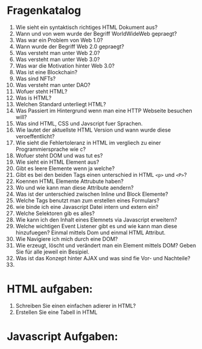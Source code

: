 # Fragenkatalog
1. Wie sieht ein syntaktisch richtiges HTML Dokument aus?
2. Wann und von wem wurde der Begriff WorldWideWeb gepraegt?
3. Was war ein Problem von Web 1.0?
4. Wann wurde der Begriff Web 2.0 gepraegt?
5. Was versteht man unter Web 2.0?
6. Was versteht man unter Web 3.0?
7. Was war die Motivation hinter Web 3.0?
8. Was ist eine Blockchain?
9. Was sind NFTs?
10. Was versteht man unter DAO?
11. Wofuer steht HTML?
12. Was is HTML?
13. Welchen Standard unterliegt HTML?
14. Was Passiert im Hintergrund wenn man eine HTTP Webseite besuchen will?
15. Was sind HTML, CSS und Javscript fuer Sprachen.
16. Wie lautet der aktuellste HTML Version und wann wurde diese veroeffentlicht?
17. Wie sieht die Fehlertoleranz in HTML im vergliech zu einer Programmiersprache wie c?
18. Wofuer steht DOM und was tut es?
19. Wie sieht ein HTML Element aus?
20. Gibt es leere Elemente wenn ja welche?
21. Gibt es bei den beiden Tags einen unterschied in HTML `<p>` und `<P>`?
22. Koennen HTML Elemente Attrubute haben?
23. Wo und wie kann man diese Attribute aendern?
24. Was ist der unterschied zwischen Inline und Block Elemente?
25. Welche Tags benutzt man zum erstellen eines Formulars?
26. wie binde ich eine Javascript Datei intern und extern ein?
27. Welche Selektoren gib es alles?
28. Wie kann ich den Inhalt eines Elemnets via Javascript erweitern?
29. Welche wichtigen Event Listener gibt es und wie kann man diese hinzufuegen? Einmal mittels Dom und einmal HTML Attribut.
30. Wie Navigiere ich mich durch eine DOM?
31. Wie erzeugt, löscht und verändert man ein Element mittels DOM? Geben Sie für alle jeweil ein Besipiel.
32. Was ist das Konzept hinter AJAX und was sind fie Vor- und Nachteile?
33. 
# HTML aufgaben:
1. Schreiben Sie einen einfachen adierer in HTML?
2. Erstellen Sie eine Tabell in HTML
# Javascript Aufgaben:
